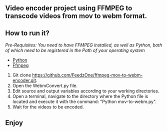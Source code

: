 ## Video encoder project using FFMPEG to transcode videos from mov to webm format.

## How to run it?

_Pre-Requisites: You need to have FFMPEG installed, as well as Python, both of which need to be registered in the Path of your operating system_
* [Python](https://www.python.org/) 
* [Ffmpeg](https://ffmpeg.org/download.html)

1. Git clone https://github.com/FeedzOne/ffmpeg-mov-to-webm-encoder.git.
2. Open the WebmConvert.py file.
3. Edit source and output variables according to your working directories.
4. Open a terminal, navigate to the directory where the Python file is located and execute it with the command: "Python mov-to-webm.py".
5. Wait for the videos to be encoded.

## Enjoy
